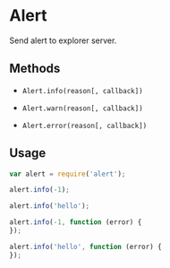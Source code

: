 # Alert

Send alert to explorer server.

## Methods

- `Alert.info(reason[, callback])`

- `Alert.warn(reason[, callback])`

- `Alert.error(reason[, callback])`


## Usage

```javascript
var alert = require('alert');

alert.info(-1);

alert.info('hello');

alert.info(-1, function (error) {
});

alert.info('hello', function (error) {
});
```
